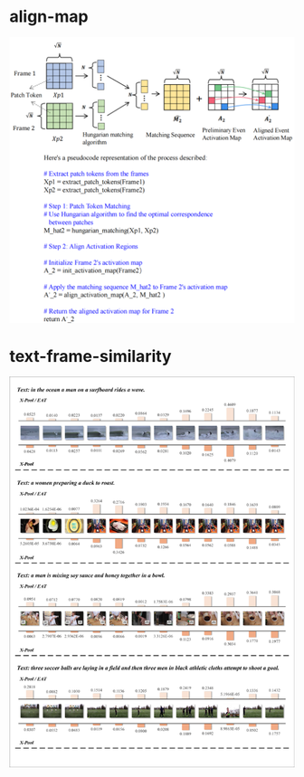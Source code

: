 # align-map

<p align="center">
<img width="940" src="figures/align-map.png">
</p>





# text-frame-similarity

<p align="center">
<img width="940" src="figures/text-frame-similarity.jpg">
</p>
